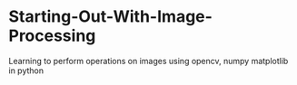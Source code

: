 # Starting-Out-With-Image-Processing
Learning to perform operations on images using opencv, numpy matplotlib in python
